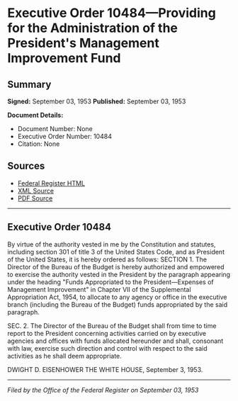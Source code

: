 # Executive Order 10484—Providing for the Administration of the President's Management Improvement Fund

## Summary

**Signed:** September 03, 1953
**Published:** September 03, 1953

**Document Details:**
- Document Number: None
- Executive Order Number: 10484
- Citation: None

## Sources
- [Federal Register HTML](https://www.presidency.ucsb.edu/documents/executive-order-10484-providing-for-the-administration-the-presidents-management)
- [XML Source](None)
- [PDF Source](None)

---

## Executive Order 10484

By virtue of the authority vested in me by the Constitution and statutes, including section 301 of title 3 of the United States Code, and as President of the United States, it is hereby ordered as follows:
SECTION 1. The Director of the Bureau of the Budget is hereby authorized and empowered to exercise the authority vested in the President by the paragraph appearing under the heading "Funds Appropriated to the President—Expenses of Management Improvement" in Chapter VII of the Supplemental Appropriation Act, 1954, to allocate to any agency or office in the executive branch (including the Bureau of the Budget) funds appropriated by the said paragraph.

SEC. 2. The Director of the Bureau of the Budget shall from time to time report to the President concerning activities carried on by executive agencies and offices with funds allocated hereunder and shall, consonant with law, exercise such direction and control with respect to the said activities as he shall deem appropriate.

DWIGHT D. EISENHOWER
THE WHITE HOUSE,
September 3, 1953.

---

*Filed by the Office of the Federal Register on September 03, 1953*
